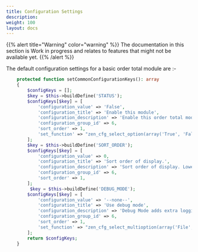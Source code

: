 ```yaml
---
title: Configuration Settings
description: 
weight: 100 
layout: docs
---
```


{{% alert title="Warning" color="warning" %}}
The documentation in this section is Work in progress and relates to features that might not be available yet.
{{% /alert %}}

The default configuration settings for a basic order total module are :-

``` php 
    protected function setCommonConfigurationKeys(): array
    {
        $configKeys = [];
        $key = $this->buildDefine('STATUS');
        $configKeys[$key] = [
            'configuration_value' => 'False',
            'configuration_title' => 'Enable this module',
            'configuration_description' => 'Enable this order total module',
            'configuration_group_id' => 6,
            'sort_order' => 1,
            'set_function' => "zen_cfg_select_option(array('True', 'False'), ",
        ];
        $key = $this->buildDefine('SORT_ORDER');
        $configKeys[$key] = [
            'configuration_value' => 0,
            'configuration_title' => 'Sort order of display.',
            'configuration_description' => 'Sort order of display. Lowest is displayed first.',
            'configuration_group_id' => 6,
            'sort_order' => 1,
        ];
         $key = $this->buildDefine('DEBUG_MODE');
        $configKeys[$key] = [
            'configuration_value' => '--none--',
            'configuration_title' => 'Use debug mode',
            'configuration_description' => 'Debug Mode adds extra logging to file, email and console output',
            'configuration_group_id' => 6,
            'sort_order' => 1,
            'set_function' => "zen_cfg_select_multioption(array('File', 'Email', 'BrowserConsole'), ",
        ];
        return $configKeys;
    }
```
